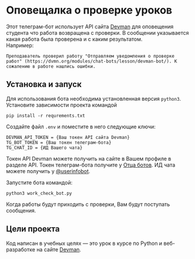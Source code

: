 # Оповещалка о проверке уроков

Этот телеграм-бот использует API сайта [Devman](https://dvmn.org/) для оповещения
студента что работа возвращена с проверки. В сообщении указывается какая работа 
была проверена и с каким результатом.  
Например:
```
Преподаватель проверил работу "Отправляем уведомления о проверке работ" (https://dvmn.org/modules/chat-bots/lesson/devman-bot/). К сожалению в работе нашлись ошибки.
```

## Установка и запуск

Для использования бота необходима установленная версия `python3`. Установите зависимости проекта командой
```
pip install -r requrements.txt
```
Создайте файл `.env` и поместите в него следующие ключи:
```
DEVMAN_API_TOKEN = {Ваш токен API сайта Devman}
TG_BOT_TOKEN = {Ваш токен телеграм-бота}
TG_CHAT_ID = {ИД Вашего чата}
```
Токен API Devman можете получить на сайте в Вашем профиле в разделе API.
Токен телеграм-бота получите у [Отца ботов](http://t.me/BotFather). ИД чата можете получить у [@userinfobot](http://t.me/userinfobot).  

Запустите бота командой:
```
python3 work_check_bot.py
```
Когда работы будут приходить с проверки, Вам будут поступать сообщения.

## Цели проекта

Код написан в учебных целях — это урок в курсе по Python и веб-разработке на сайте [Devman](https://dvmn.org).
